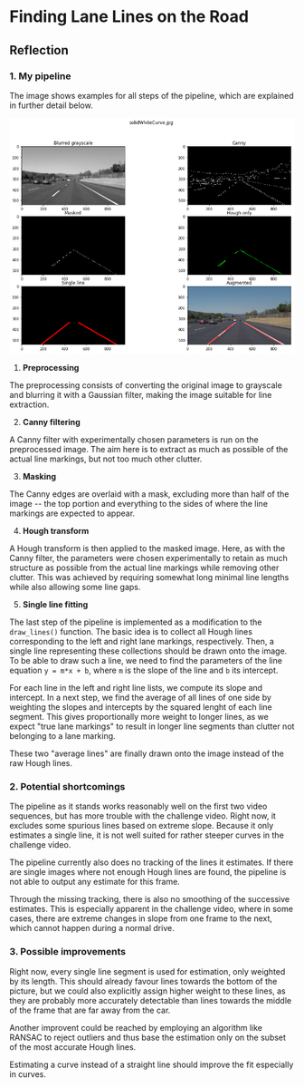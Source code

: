 # **Finding Lane Lines on the Road** 

[//]: # (Image References)

[pipeline]: ./results/solid_white_curve.png "My pipeline"

## Reflection

### 1. My pipeline

The image shows examples for all steps of the pipeline, which are explained in further detail below.

![Pipeline overview][pipeline]

1. **Preprocessing**

The preprocessing consists of converting the original image to grayscale and blurring it with a Gaussian filter, making the image suitable for line extraction.

2. **Canny filtering**

A Canny filter with experimentally chosen parameters is run on the preprocessed image. 
The aim here is to extract as much as possible of the actual line markings, but not too much other clutter.

3. **Masking**

The Canny edges are overlaid with a mask, excluding more than half of the image -- the top portion and everything to the sides of where the line markings are expected to appear.

4. **Hough transform**

A Hough transform is then applied to the masked image.
Here, as with the Canny filter, the parameters were chosen experimentally to retain as much structure as possible from the actual line markings while removing other clutter.
This was achieved by requiring somewhat long minimal line lengths while also allowing some line gaps.

5. **Single line fitting**

The last step of the pipeline is implemented as a modification to the `draw_lines()` function.
The basic idea is to collect all Hough lines corresponding to the left and right lane markings, respectively.
Then, a single line representing these collections should be drawn onto the image.
To be able to draw such a line, we need to find the parameters of the line equation `y = m*x + b`, where `m` is the slope of the line and `b` its intercept.

For each line in the left and right line lists, we compute its slope and intercept.
In a next step, we find the average of all lines of one side by weighting the slopes and intercepts by the squared lenght of each line segment.
This gives proportionally more weight to longer lines, as we expect "true lane markings" to result in longer line segments than clutter not belonging to a lane marking.

These two "average lines" are finally drawn onto the image instead of the raw Hough lines.

### 2. Potential shortcomings

The pipeline as it stands works reasonably well on the first two video sequences, but has more trouble with the challenge video.
Right now, it excludes some spurious lines based on extreme slope.
Because it only estimates a single line, it is not well suited for rather steeper curves in the challenge video.

The pipeline currently also does no tracking of the lines it estimates.
If there are single images where not enough Hough lines are found, the pipeline is not able to output any estimate for this frame.

Through the missing tracking, there is also no smoothing of the successive estimates.
This is especially apparent in the challenge video, where in some cases, there are extreme changes in slope from one frame to the next, which cannot happen during a normal drive.

### 3. Possible improvements

Right now, every single line segment is used for estimation, only weighted by its length.
This should already favour lines towards the bottom of the picture, but we could also explicitly assign higher weight to these lines, as they are probably more accurately detectable than lines towards the middle of the frame that are far away from the car.

Another improvent could be reached by employing an algorithm like RANSAC to reject outliers and thus base the estimation only on the subset of the most accurate Hough lines.

Estimating a curve instead of a straight line should improve the fit especially in curves.

